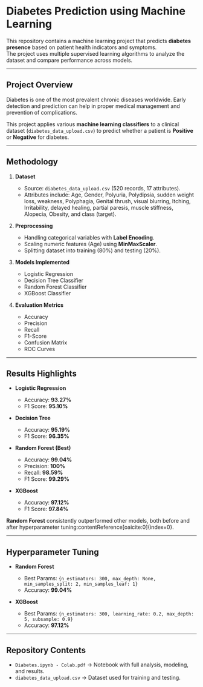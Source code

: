 # Diabetes Prediction using Machine Learning

This repository contains a machine learning project that predicts **diabetes presence** based on patient health indicators and symptoms.  
The project uses multiple supervised learning algorithms to analyze the dataset and compare performance across models.  

---

## Project Overview
Diabetes is one of the most prevalent chronic diseases worldwide. Early detection and prediction can help in proper medical management and prevention of complications.  

This project applies various **machine learning classifiers** to a clinical dataset (`diabetes_data_upload.csv`) to predict whether a patient is **Positive** or **Negative** for diabetes.  

---

## Methodology
1. **Dataset**
   - Source: `diabetes_data_upload.csv` (520 records, 17 attributes).  
   - Attributes include: Age, Gender, Polyuria, Polydipsia, sudden weight loss, weakness, Polyphagia, Genital thrush, visual blurring, Itching, Irritability, delayed healing, partial paresis, muscle stiffness, Alopecia, Obesity, and class (target).  

2. **Preprocessing**
   - Handling categorical variables with **Label Encoding**.  
   - Scaling numeric features (Age) using **MinMaxScaler**.  
   - Splitting dataset into training (80%) and testing (20%).  

3. **Models Implemented**
   - Logistic Regression  
   - Decision Tree Classifier  
   - Random Forest Classifier  
   - XGBoost Classifier  

4. **Evaluation Metrics**
   - Accuracy  
   - Precision  
   - Recall  
   - F1-Score  
   - Confusion Matrix  
   - ROC Curves  

---

## Results Highlights
- **Logistic Regression**  
  - Accuracy: **93.27%**  
  - F1 Score: **95.10%**  

- **Decision Tree**  
  - Accuracy: **95.19%**  
  - F1 Score: **96.35%**  

- **Random Forest (Best)**  
  - Accuracy: **99.04%**  
  - Precision: **100%**  
  - Recall: **98.59%**  
  - F1 Score: **99.29%**  

- **XGBoost**  
  - Accuracy: **97.12%**  
  - F1 Score: **97.84%**  

**Random Forest** consistently outperformed other models, both before and after hyperparameter tuning:contentReference[oaicite:0]{index=0}.  

---

## Hyperparameter Tuning
- **Random Forest**  
  - Best Params: `{n_estimators: 300, max_depth: None, min_samples_split: 2, min_samples_leaf: 1}`  
  - Accuracy: **99.04%**  

- **XGBoost**  
  - Best Params: `{n_estimators: 300, learning_rate: 0.2, max_depth: 5, subsample: 0.9}`  
  - Accuracy: **97.12%**  

---

## Repository Contents
- `Diabetes.ipynb - Colab.pdf` → Notebook with full analysis, modeling, and results.  
- `diabetes_data_upload.csv` → Dataset used for training and testing.  


